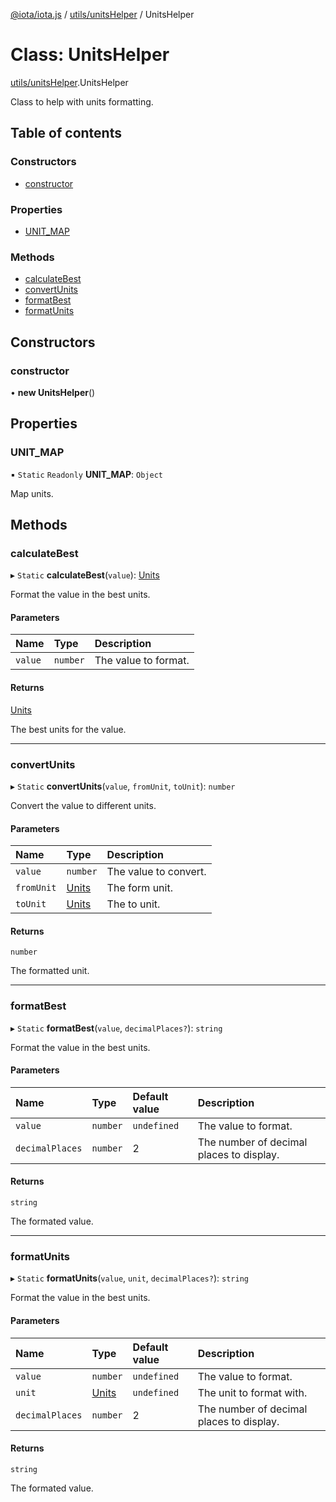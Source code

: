 [@iota/iota.js](../README.md) / [utils/unitsHelper](../modules/utils_unitshelper.md) / UnitsHelper

# Class: UnitsHelper

[utils/unitsHelper](../modules/utils_unitshelper.md).UnitsHelper

Class to help with units formatting.

## Table of contents

### Constructors

- [constructor](utils_unitshelper.unitshelper.md#constructor)

### Properties

- [UNIT\_MAP](utils_unitshelper.unitshelper.md#unit_map)

### Methods

- [calculateBest](utils_unitshelper.unitshelper.md#calculatebest)
- [convertUnits](utils_unitshelper.unitshelper.md#convertunits)
- [formatBest](utils_unitshelper.unitshelper.md#formatbest)
- [formatUnits](utils_unitshelper.unitshelper.md#formatunits)

## Constructors

### constructor

• **new UnitsHelper**()

## Properties

### UNIT\_MAP

▪ `Static` `Readonly` **UNIT\_MAP**: `Object`

Map units.

## Methods

### calculateBest

▸ `Static` **calculateBest**(`value`): [Units](../modules/models_units.md#units)

Format the value in the best units.

#### Parameters

| Name | Type | Description |
| :------ | :------ | :------ |
| `value` | `number` | The value to format. |

#### Returns

[Units](../modules/models_units.md#units)

The best units for the value.

___

### convertUnits

▸ `Static` **convertUnits**(`value`, `fromUnit`, `toUnit`): `number`

Convert the value to different units.

#### Parameters

| Name | Type | Description |
| :------ | :------ | :------ |
| `value` | `number` | The value to convert. |
| `fromUnit` | [Units](../modules/models_units.md#units) | The form unit. |
| `toUnit` | [Units](../modules/models_units.md#units) | The to unit. |

#### Returns

`number`

The formatted unit.

___

### formatBest

▸ `Static` **formatBest**(`value`, `decimalPlaces?`): `string`

Format the value in the best units.

#### Parameters

| Name | Type | Default value | Description |
| :------ | :------ | :------ | :------ |
| `value` | `number` | `undefined` | The value to format. |
| `decimalPlaces` | `number` | 2 | The number of decimal places to display. |

#### Returns

`string`

The formated value.

___

### formatUnits

▸ `Static` **formatUnits**(`value`, `unit`, `decimalPlaces?`): `string`

Format the value in the best units.

#### Parameters

| Name | Type | Default value | Description |
| :------ | :------ | :------ | :------ |
| `value` | `number` | `undefined` | The value to format. |
| `unit` | [Units](../modules/models_units.md#units) | `undefined` | The unit to format with. |
| `decimalPlaces` | `number` | 2 | The number of decimal places to display. |

#### Returns

`string`

The formated value.
